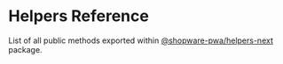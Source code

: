 # Helpers Reference

List of all public methods exported within [@shopware-pwa/helpers-next](https://npmjs.com/package/@shopware-pwa/helpers-next) package.